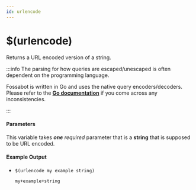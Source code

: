 ```yaml
---
id: urlencode
---
```


# $(urlencode)

Returns a URL encoded version of a string.

:::info The parsing for how queries are escaped/unescaped is often dependent on the programming language.

Fossabot is written in Go and uses the native query encoders/decoders. Please refer to the [**Go documentation**](https://pkg.go.dev/net/url#QueryEscape) if you come across any inconsistencies.

:::

#### Parameters

This variable takes ***one*** *required* parameter that is a **string** that is supposed to be URL encoded.

#### Example Output

* `$(urlencode my example string)`

    ```
    my+example+string 
    ```
